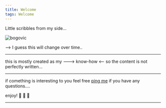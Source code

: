 ```yaml
---
title: Welcome
tags: Welcome
---
```


Little scribbles from my side...

![bogovic](https://media.giphy.com/media/lqEv6qc3hJfqM/200.gif)

--> I guess this will change over time..

---

this is mostly created as my ---> know-how <-- so the content is not perfectly written... 

---

if comething is interesting to you feel free [ping me](mailto:bogovic@protonmail.com) if you have any questions....

enjoy! :ghost: :ghost: :ghost:

---
